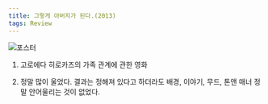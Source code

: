 ```yaml
---
title: 그렇게 아버지가 된다.(2013)
tags: Review
---
```


![포스터](https://user-images.githubusercontent.com/50545088/152669099-6d76c481-51a3-4b5c-bda3-df1572164c38.jpeg)

1. 고로에다 히로카즈의 가족 관계에 관한 영화

2. 정말 많이 울었다. 결과는 정해져 있다고 하더라도 배경, 이야기, 무드, 톤앤 매너 정말 안어울리는 것이 없었다.